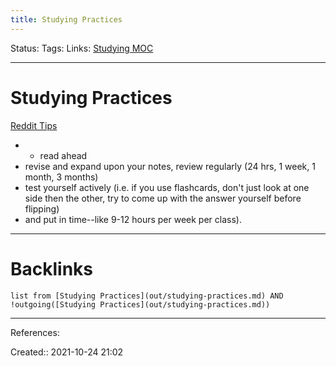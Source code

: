 ```yaml
---
title: Studying Practices
---
```

Status: 
Tags: 
Links: [Studying MOC](out/studying-moc.md)
___
# Studying Practices
[Reddit Tips](https://www.reddit.com/r/simonfraser/comments/7mq973/comment/dry1mrh/?utm_source=share&utm_medium=web2x&context=3)
- -   read ahead
-   revise and expand upon your notes, review regularly (24 hrs, 1 week, 1 month, 3 months)
-   test yourself actively (i.e. if you use flashcards, don't just look at one side then the other, try to come up with the answer yourself before flipping)
-   and put in time--like 9-12 hours per week per class).
___
# Backlinks
```dataview
list from [Studying Practices](out/studying-practices.md) AND !outgoing([Studying Practices](out/studying-practices.md))
```
___
References:

Created:: 2021-10-24 21:02
